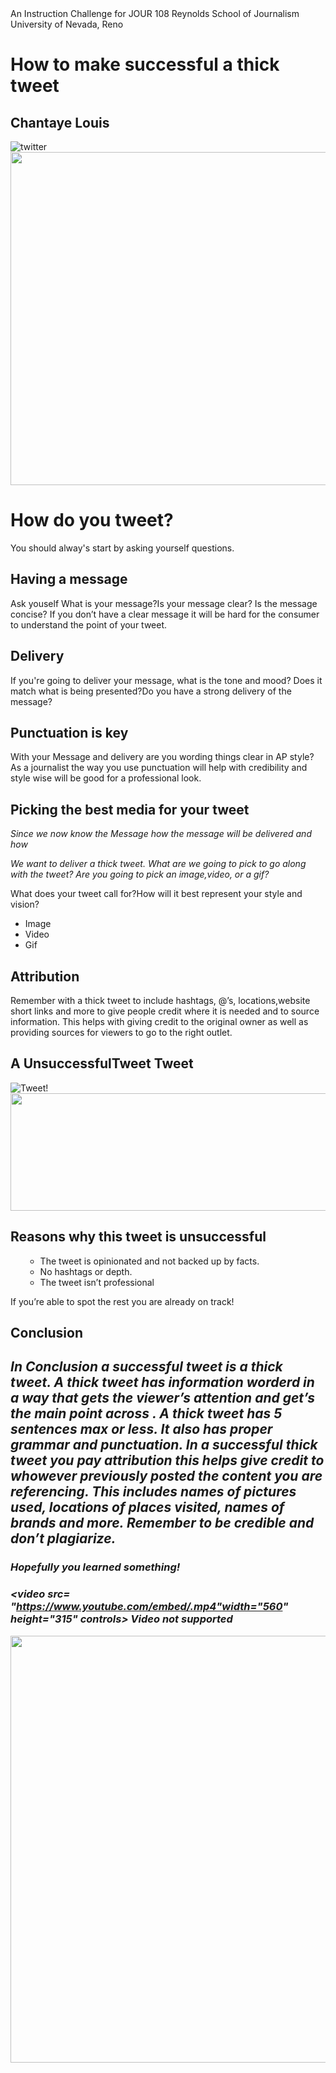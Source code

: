 <body>
<div id="introduction">
An Instruction Challenge for JOUR 108
Reynolds School of Journalism 
University of Nevada, Reno 


<div>
<h1>How to make successful a thick tweet</h1>

<h2>Chantaye Louis</h2> 
</div>
 <img src="https://www.flickr.com/photos/stockcatalog/41494071470/in/faves-194439820@N07/" title="twitter"><img src="https://live.staticflickr.com/1761/41494071470_813e85bb3d_c.jpg" width="800" height="533"/>

<div> 
<h1>How do you tweet?</h1>
 You should alway's start by asking yourself questions.
</div>

<div>
<h2>Having a message</h2>
<p> Ask youself What is your message?Is your message clear? Is the message concise?
If you don’t have a clear message it will be hard for the 
consumer to understand the point of your tweet.</p>
</div>

<div id="Delivery">
<h2>Delivery</h2>
<p>If you're going to deliver your message, what is the tone and mood?
Does it match what is being presented?Do you have a strong delivery of the message?</P>
</div>

<div id="Punctuation">
<h2>Punctuation is key</h2>
<p>With your Message and delivery are you wording things clear in AP style?
As a journalist the way you use punctuation will help with credibility and 
style wise will be good for a professional look.</p>
</div>

<div id="Picking the best media for your tweet">
<h2>Picking the best media for your tweet</h2>
<em> Since we now know the Message how the message will be delivered and how
<p>We want to deliver a thick tweet. What are we going to pick to go along with the tweet?
Are you going to pick an image,video, or a gif?</em></p>
<p>What does your tweet call for?How will it best represent your style and vision?</p>
<ul>
<li>Image</li>
<li>Video</li>
<li>Gif</li>
</ul>
</div>

<div id="Attribution">
<h2>Attribution</h2>
<p>Remember with a thick tweet to include hashtags, @’s, locations,website short links and more to give people credit where it is needed and to source information.
This helps with giving credit to the original owner as well as providing sources for viewers to go to the right outlet.</p>
</div>

<div id="A Unsuccessful Tweet">
<h2>A UnsuccessfulTweet Tweet</h2>
</div>
<img src="https://www.flickr.com/photos/161537003@N02/38417695074/in/faves-194439820@N07/" title="Tweet!"><img src="https://live.staticflickr.com/4587/38417695074_98a2a857c5_c.jpg" width="720" height="188"/>
   
<div id="Reasons why this tweet is unsuccessful">
<h2>Reasons why this tweet is unsuccessful</h2>
<ol>
 <ul>
 <li>The tweet is opinionated and not backed up by facts.</li>
 <li>No hashtags or depth.</li>
 <li>The tweet isn’t professional</li>
 </ul>
</ol>
If you’re able to spot the rest you are already on track!
</div>

<div id="Conclusion">
<h2>Conclusion<h2>
<p><em>In Conclusion a successful tweet is a thick tweet. <em>A thick tweet has information worderd in a way that gets the viewer’s attention and get’s the main point across </em>.
A thick tweet has <em> 5 sentences max or less</em>. It also has <em>proper grammar </em> and <em>punctuation</em>.
In a successful thick tweet you <em>pay attribution this helps give credit to whowever previously posted the content you are referencing</em>. 
This includes names of pictures used, locations of places visited, names of brands and more. <strong> Remember to be credible and don’t plagiarize.</strong></p>
</div>

<div>
<h3>Hopefully you learned something!<h3>
 
 <video src= "https://www.youtube.com/embed/.mp4"width="560" height="315" controls>
  Video not supported
</video>
</div>
 <imag scrc= "#"alt"A phone with a pink background. The phone show's the Twitter app. "https://www.flickr.com/photos/stockcatalog/41494068490/in/faves-194439820@N07/" title="tweets"><img src="https://live.staticflickr.com/920/41494068490_b21af0a919_b.jpg" width="1024" height="683"/>
 


